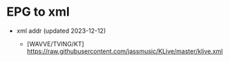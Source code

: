 # EPG to xml

* xml addr (updated 2023-12-12)

  - [WAVVE/TVING/KT]
    https://raw.githubusercontent.com/jassmusic/KLive/master/klive.xml

